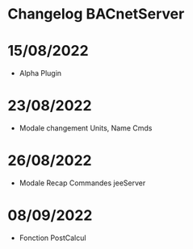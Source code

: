# Changelog BACnetServer


# 15/08/2022

- Alpha Plugin


# 23/08/2022

- Modale changement Units, Name Cmds


# 26/08/2022

- Modale Recap Commandes jeeServer


# 08/09/2022

- Fonction PostCalcul
